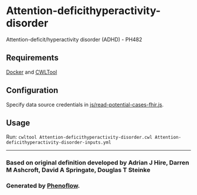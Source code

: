 # Attention-deficithyperactivity-disorder

Attention-deficit/hyperactivity disorder (ADHD) - PH482

## Requirements

[Docker](https://docs.docker.com/install/) and [CWLTool](https://github.com/common-workflow-language/cwltool#install)

## Configuration

Specify data source credentials in [js/read-potential-cases-fhir.js](js/read-potential-cases-fhir.js).

## Usage

Run: `cwltool Attention-deficithyperactivity-disorder.cwl Attention-deficithyperactivity-disorder-inputs.yml`

***

### Based on original definition developed by Adrian J Hire, Darren M Ashcroft, David A Springate, Douglas T Steinke
### Generated by [Phenoflow](https://kclhi.org/phenoflow).
